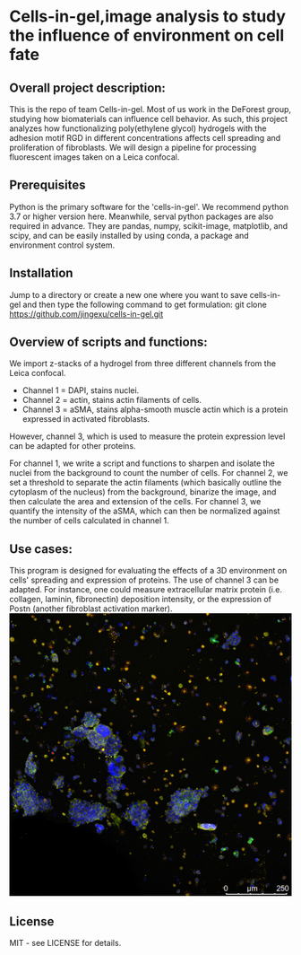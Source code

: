 # Cells-in-gel,image analysis to study the influence of environment on cell fate
## Overall project description: 
This is the repo of team Cells-in-gel. Most of us work in the DeForest group, studying how biomaterials can influence cell behavior. As such, this project analyzes how functionalizing poly(ethylene glycol) hydrogels with the adhesion motif RGD in different concentrations affects cell spreading and proliferation of fibroblasts. We will design a pipeline for processing fluorescent images taken on a Leica confocal. 


## Prerequisites
Python is the primary software for the 'cells-in-gel'. We recommend python 3.7 or higher version here. Meanwhile, serval python packages are also required in advance. They are pandas, numpy, scikit-image, matplotlib, and scipy, and can be easily installed by using conda, a package and environment control system. 


## Installation
Jump to a directory or create a new one where you want to save cells-in-gel and then type the following command to get formulation:
git clone https://github.com/jingexu/cells-in-gel.git

## Overview of scripts and functions:
We import z-stacks of a hydrogel from three different channels from the Leica confocal. 
- Channel 1 = DAPI, stains nuclei. 
- Channel 2 = actin, stains actin filaments of cells. 
- Channel 3 = aSMA, stains alpha-smooth muscle actin which is a protein expressed in activated fibroblasts. 

However, channel 3, which is used to measure the protein expression level can be adapted for other proteins. 

For channel 1, we write a script and functions to sharpen and isolate the nuclei from the background to count the number of cells. For channel 2, we set a threshold to separate the actin filaments (which basically outline the cytoplasm of the nucleus) from the background, binarize the image, and then calculate the area and extension of the cells. For channel 3, we quantify the intensity of the aSMA, which can then be normalized against the number of cells calculated in channel 1.

## Use cases:
This program is designed for evaluating the effects of a 3D environment on cells' spreading and expression of proteins. The use of channel 3 can be adapted. For instance, one could measure extracellular matrix protein (i.e. collagen, laminin, fibronectin) deposition intensity, or the expression of Postn (another fibroblast activation marker). 
![Fibroblasts stained for Collagen I](0.5mM_BMB_maxproj_01.tif)


## License
MIT - see LICENSE for details.
